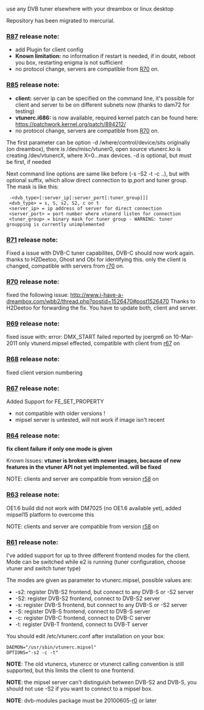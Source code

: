 use any DVB tuner elsewhere with your dreambox or linux desktop

Repository has been migrated to mercurial.

### [R87](https://code.google.com/p/vtuner/source/detail?r=87) release note: ###
  * add Plugin for client config
  * **Known limitation:** no information if restart is needed, if in doubt, reboot you box, restarting enigma is not sufficient
  * no protocol change, servers are compatible from [R70](https://code.google.com/p/vtuner/source/detail?r=70) on.

### [R85](https://code.google.com/p/vtuner/source/detail?r=85) release note: ###
  * **client:** server ip can be specified on the command line, it's possible for client and server to be on different subnets now (thanks to dam72 for testing)
  * **vtunerc.i686:** is now available, required kernel patch can be found here: https://patchwork.kernel.org/patch/894212/
  * no protocol change, servers are compatible from [R70](https://code.google.com/p/vtuner/source/detail?r=70) on.

The first parameter can be option -d /where/control/device/sits originally (on dreambox), there is /dev/misc/vtuner0, open source vtunerc.ko is creating /dev/vtunercX, where X=0...max devices. -d is optional, but must be first, if needed

Next command line options are same like before (-s -S2 -t -c ..), but with optional suffix, which allow direct connection to ip,port and tuner group. The mask is like this:
```
 -<dvb_type>[:server_ip[:server_port[:tuner_group]]]
 <dvb_type> = s, S, s2, S2, c or t
 <server_ip> = ip address of server for direct connection
 <server_port> = port number where vtunerd listen for connection
 <tuner_group> = binary mask for tuner group - WARNING: tuner groupping is currently unimplemented
```
### [R71](https://code.google.com/p/vtuner/source/detail?r=71) release note: ###
Fixed a issue with DVB-C tuner capabilites, DVB-C should now work again.
thanks to H2Deetoo, Ghost and Obi for identifying this.
only the client is changed, compatible with servers from [r70](https://code.google.com/p/vtuner/source/detail?r=70) on.

### [R70](https://code.google.com/p/vtuner/source/detail?r=70) release note: ###
fixed the following issue:
http://www.i-have-a-dreambox.com/wbb2/thread.php?postid=1526470#post1526470
Thanks to H2Deetoo for forwarding the fix.
You have to update both, client and server.

### [R69](https://code.google.com/p/vtuner/source/detail?r=69) release note: ###
fixed issue with: error: DMX\_START failed
reported by joergm6 on 10-Mar-2011
only vtunerd.mipsel effected, compatible with client from [r67](https://code.google.com/p/vtuner/source/detail?r=67) on

### [R68](https://code.google.com/p/vtuner/source/detail?r=68) release note: ###
fixed client version numbering

### [R67](https://code.google.com/p/vtuner/source/detail?r=67) release note: ###
Added Support for FE\_SET\_PROPERTY
- not compatible with older versions !
- mipsel server is untested, will not work if image isn't recent


### [R64](https://code.google.com/p/vtuner/source/detail?r=64) release note: ###
**fix client failure if only one mode is given**

Known Issues:
**vtuner is broken with newer images, because of new features in the vtuner API not yet implemented. will be fixed**

NOTE:  clients and server are compatible from version [r58](https://code.google.com/p/vtuner/source/detail?r=58) on

### [R63](https://code.google.com/p/vtuner/source/detail?r=63) release note: ###
OE1.6 build did not work with DM7025 (no OE1.6 available yet), added
mipsel15 platform to overcome this

NOTE:  clients and server are compatible from version [r58](https://code.google.com/p/vtuner/source/detail?r=58) on

### [R61](https://code.google.com/p/vtuner/source/detail?r=61) release note: ###
I've added support for up to three different frontend modes for the client. Mode can be switched while e2 is running (tuner configuration, choose vtuner and switch tuner type)

The modes are given as parameter to vtunerc.mipsel, possible values are:
  * -s2: register DVB-S2 frontend, but connect to any DVB-S or -S2 server
  * -S2: register DVB-S2 frontend, connect to DVB-S2 server
  * -s: register DVB-S frontend, but connect to any DVB-S or -S2 server
  * -S: register DVB-S frontend, connect to DVB-S server
  * -c: register DVB-C frontend, connect to DVB-C server
  * -t: register DVB-T frontend, connect to DVB-T server

You should edit /etc/vtunerc.conf after installation on your box:
```
DAEMON="/usr/sbin/vtunerc.mipsel"
OPTIONS="-s2 -c -t"
```
**NOTE**: The old vtunercs, vtunercc or vtunerct calling convention is still supported, but this limits the client to one frontend.

**NOTE**: the mipsel server can't distinguish between DVB-S2 and DVB-S, you should not use -S2 if you want to connect to a mipsel box.

**NOTE**: dvb-modules package must be 20100605-[r0](https://code.google.com/p/vtuner/source/detail?r=0) or later